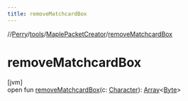 ```yaml
---
title: removeMatchcardBox
---
```

//[Perry](../../../index.html)/[tools](../index.html)/[MaplePacketCreator](index.html)/[removeMatchcardBox](remove-matchcard-box.html)



# removeMatchcardBox



[jvm]\
open fun [removeMatchcardBox](remove-matchcard-box.html)(c: [Character](../../client/-character/index.html)): [Array](https://kotlinlang.org/api/latest/jvm/stdlib/kotlin/-array/index.html)&lt;[Byte](https://kotlinlang.org/api/latest/jvm/stdlib/kotlin/-byte/index.html)&gt;




